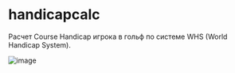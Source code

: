 # handicapcalc
Расчет Course Handicap игрока в гольф по системе WHS (World Handicap System).

![image](https://github.com/YanichChe/handicapcalc/assets/55744073/8c1f08ae-a1ca-4f03-8943-9387f24b41f9)
